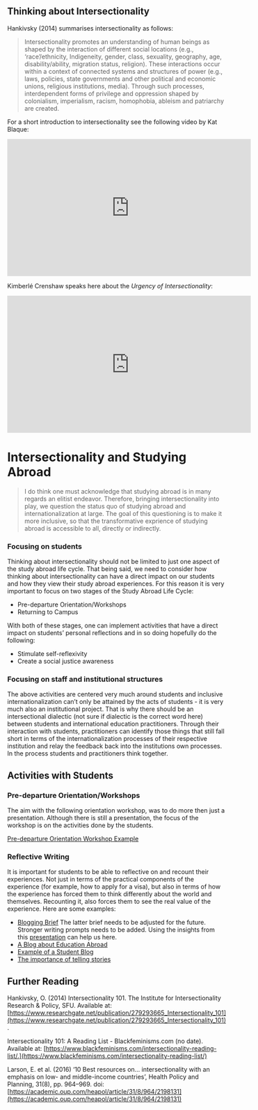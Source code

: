 ## Thinking about Intersectionality

Hankivsky (2014) summarises intersectionality as follows:
> Intersectionality promotes an understanding of human beings as shaped by the interaction of different social locations (e.g., ‘race’/ethnicity, Indigeneity, gender, class, sexuality, geography, age, disability/ability, migration 
status, religion). These interactions occur within a context of connected systems and structures of power (e.g., laws, policies, state governments and other political and economic unions, religious institutions, media). Through such processes, interdependent forms of privilege and oppression shaped by colonialism, imperialism, racism, homophobia, ableism and 
patriarchy are created.


For a short introduction to intersectionality see the following video by Kat Blaque:  

<iframe width="560" height="315" src="https://www.youtube.com/embed/lEeP_3vmdBY" frameborder="0" allow="accelerometer; autoplay; encrypted-media; gyroscope; picture-in-picture" allowfullscreen></iframe>

Kimberlé Crenshaw speaks here about the *Urgency of Intersectionality*:

<iframe width="560" height="315" src="https://www.youtube.com/embed/akOe5-UsQ2o" frameborder="0" allow="accelerometer; autoplay; encrypted-media; gyroscope; picture-in-picture" allowfullscreen></iframe>

# Intersectionality and Studying Abroad

> I do think one must acknowledge that studying abroad is in many regards an elitist endeavor. Therefore, bringing intersectionality into play, we question the status quo of studying abroad and internationalization at large. The goal of this questioning is to make it more inclusive, so that the transformative exprience of studying abroad is accessible to all, directly or indirectly.   

### Focusing on students

Thinking about intersectionality should not be limited to just one aspect of the study abroad life cycle. That being said, we need to consider how thinking about intersectionality can have a direct impact on our students and how they view their study abroad experiences. 
For this reason it is very important to focus on two stages of the Study Abroad Life Cycle: 
* Pre-departure Orientation/Workshops
* Returning to Campus

With both of these stages, one can implement activities that have a direct impact on students’ personal reflections and in so doing hopefully do the following:  

* Stimulate self-reflexivity 
* Create a social justice awareness

### Focusing on staff and institutional structures

The above activities are centered very much around students and inclusive internationalization can’t only be attained by the acts of students - it is very much also an institutional project. That is why there should be an intersectional dialectic (not sure if dialectic is the correct word here) between students and international education practitioners. Through their interaction with students, practitioners can identify those things that still fall short in terms of the internationalization processes of their respective institution and relay the feedback back into the institutions own processes. In the process students and practitioners think together. 

## Activities with Students

### Pre-departure Orientation/Workshops
The aim with the following orientation workshop, was to do more then just a presentation. Although there is still a presentation, the focus of the workshop is on the activities done by the students.

[Pre-departure Orientation Workshop Example](https://paper.dropbox.com/doc/Study-Abroad-Orientation-Workshop--AcViTJU2INOreFgly6Bu6grbAg-0SXvYXz9CX8cVGgdhL5MC)

### Reflective Writing
It is important for students to be able to reflective on and recount their experiences. Not just in terms of the practical components of the experience (for example, how to apply for a visa), but also in terms of how the experience has forced them to think differently about the world and themselves. Recounting it, also forces them to see the real value of the experience. Here are some examples:

* [Blogging Brief](https://stellenbosch.everlytic.net/public/messages/view-online/p2DBlW3bGiSqRZn9/N0PlbQr8k3UghVD0) 
The latter brief needs to be adjusted for the future. Stronger writing prompts needs to be added. Using the insights from this [presentation](https://www.nafsa.org/uploadedFiles/NAFSA_Dojo/Connect_and_Network/Regions/Region_XII/Districts/Northern/Copy%20of%20Counter-Storytelling%20Presentation.pdf) can help us here.
* [A Blog about Education Abroad](http://blogs.sun.ac.za/summerschoolsblog/) 
* [Example of a Student Blog](https://bothaabroad.blogspot.com/) 
* [The importance of telling stories](https://plainsarahjane.com/2018/12/09/telling-stories-to-travel/)

## Further Reading

Hankivsky, O. (2014) Intersectionality 101. The Institute for Intersectionality Research & Policy, SFU. Available at: [https://www.researchgate.net/publication/279293665_Intersectionality_101](https://www.researchgate.net/publication/279293665_Intersectionality_101).

Intersectionality 101: A Reading List - Blackfeminisms.com (no date). Available at: [https://www.blackfeminisms.com/intersectionality-reading-list/.](https://www.blackfeminisms.com/intersectionality-reading-list/)

Larson, E. et al. (2016) ‘10 Best resources on… intersectionality with an emphasis on low- and middle-income countries’, Health Policy and Planning, 31(8), pp. 964–969. doi: [https://academic.oup.com/heapol/article/31/8/964/2198131](https://academic.oup.com/heapol/article/31/8/964/2198131)
